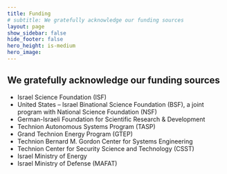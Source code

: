 ```yaml
---
title: Funding
# subtitle: We gratefully acknowledge our funding sources
layout: page
show_sidebar: false
hide_footer: false
hero_height: is-medium
hero_image: 
---
```


## We gratefully acknowledge our funding sources

- Israel Science Foundation (ISF)
- United States – Israel Binational Science Foundation (BSF), a joint program with National Science Foundation (NSF)
- German-Israeli Foundation for Scientific Research & Development
- Technion Autonomous Systems Program (TASP)
- Grand Technion Energy Program (GTEP)
- Technion Bernard M. Gordon Center for Systems Engineering
- Technion Center for Security Science and Technology (CSST)
- Israel Ministry of Energy
- Israel Ministry of Defense (MAFAT)


